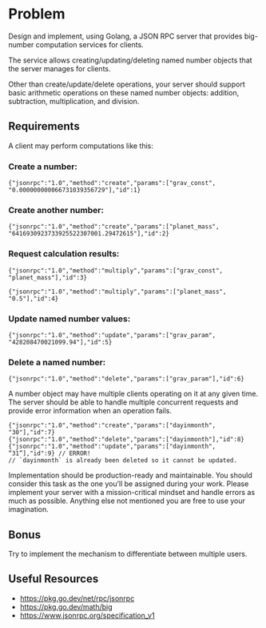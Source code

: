 # Problem

Design and implement, using Golang, a JSON RPC server that provides big-number computation services for clients.

The service allows creating/updating/deleting named number objects that the server manages for clients.

Other than create/update/delete operations, your server should support basic arithmetic operations on these named number objects: addition, subtraction, multiplication, and division.

## Requirements
A client may perform computations like this:
 
### Create a number:
 
```
{"jsonrpc":"1.0","method":"create","params":["grav_const", "0.000000000066731039356729"],"id":1}
```
 
### Create another number:
 
```
{"jsonrpc":"1.0","method":"create","params":["planet_mass", "6416930923733925522307001.29472615"],"id":2}
```
 
### Request calculation results:
 
```
{"jsonrpc":"1.0","method":"multiply","params":["grav_const", "planet_mass"],"id":3}
```
 
```
{"jsonrpc":"1.0","method":"multiply","params":["planet_mass", "0.5"],"id":4}
```
 
### Update named number values:
 
```
{"jsonrpc":"1.0","method":"update","params":["grav_param", "428208470021099.94"],"id":5}
```
 
### Delete a named number:
 
```
{"jsonrpc":"1.0","method":"delete","params":["grav_param"],"id":6}
```

A number object may have multiple clients operating on it at any given time.
The server should be able to handle multiple concurrent requests and provide error information when an operation fails.

```
{"jsonrpc":"1.0","method":"create","params":["dayinmonth", "30"],"id":7}
{"jsonrpc":"1.0","method":"delete","params":["dayinmonth"],"id":8}
{"jsonrpc":"1.0","method":"update","params":["dayinmonth", “31”],"id":9} // ERROR!
// `dayinmonth` is already been deleted so it cannot be updated.
```
 
Implementation should be production-ready and maintainable. You should consider this task as the one you’ll be assigned during your work. Please implement your server with a mission-critical mindset and handle errors as much as possible. Anything else not mentioned you are free to use your imagination.

## Bonus
Try to implement the mechanism to differentiate between multiple users.

## Useful Resources

* https://pkg.go.dev/net/rpc/jsonrpc
* https://pkg.go.dev/math/big
* https://www.jsonrpc.org/specification_v1
